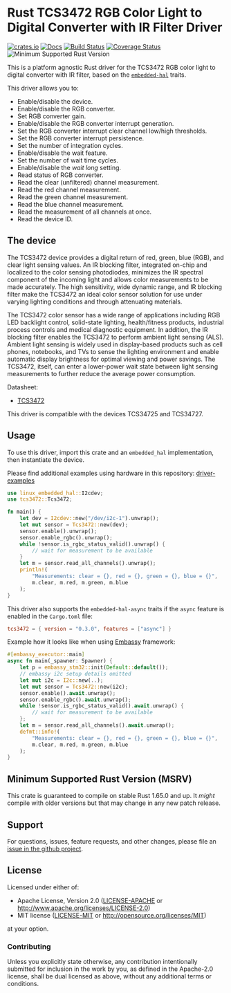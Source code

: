 # Rust TCS3472 RGB Color Light to Digital Converter with IR Filter Driver

[![crates.io](https://img.shields.io/crates/v/tcs3472.svg)](https://crates.io/crates/tcs3472)
[![Docs](https://docs.rs/tcs3472/badge.svg)](https://docs.rs/tcs3472)
[![Build Status](https://github.com/eldruin/tcs3472-rs/workflows/Build/badge.svg)](https://github.com/eldruin/tcs3472-rs/actions?query=workflow%3ABuild)
[![Coverage Status](https://coveralls.io/repos/github/eldruin/tcs3472-rs/badge.svg?branch=master)](https://coveralls.io/github/eldruin/tcs3472-rs?branch=master)
![Minimum Supported Rust Version](https://img.shields.io/badge/rustc-1.65+-blue.svg)

This is a platform agnostic Rust driver for the TCS3472 RGB color light to
digital converter with IR filter, based on the [`embedded-hal`] traits.

[`embedded-hal`]: https://github.com/rust-embedded/embedded-hal

This driver allows you to:
- Enable/disable the device.
- Enable/disable the RGB converter.
- Set RGB converter gain.
- Enable/disable the RGB converter interrupt generation.
- Set the RGB converter interrupt clear channel low/high thresholds.
- Set the RGB converter interrupt persistence.
- Set the number of integration cycles.
- Enable/disable the wait feature.
- Set the number of wait time cycles.
- Enable/disable the *wait long* setting.
- Read status of RGB converter.
- Read the clear (unfiltered) channel measurement.
- Read the red channel measurement.
- Read the green channel measurement.
- Read the blue channel measurement.
- Read the measurement of all channels at once.
- Read the device ID.

## The device
The TCS3472 device provides a digital return of red, green, blue (RGB), and
clear light sensing values. An IR blocking filter, integrated on-chip and
localized to the color sensing photodiodes, minimizes the IR spectral
component of the incoming light and allows color measurements to be made
accurately. The high sensitivity, wide dynamic range, and IR blocking
filter make the TCS3472 an ideal color sensor solution for use under
varying lighting conditions and through attenuating materials.

The TCS3472 color sensor has a wide range of applications including RGB LED
backlight control, solid-state lighting, health/fitness products,
industrial process controls and medical diagnostic equipment. In addition,
the IR blocking filter enables the TCS3472 to perform ambient light sensing
(ALS). Ambient light sensing is widely used in display-based products such
as cell phones, notebooks, and TVs to sense the lighting environment and
enable automatic display brightness for optimal viewing and power savings.
The TCS3472, itself, can enter a lower-power wait state between light
sensing measurements to further reduce the average power consumption.

Datasheet:
- [TCS3472](https://ams.com/documents/20143/36005/TCS3472_DS000390_2-00.pdf)

This driver is compatible with the devices TCS34725 and TCS34727.

## Usage

To use this driver, import this crate and an `embedded_hal` implementation,
then instantiate the device.

Please find additional examples using hardware in this repository: [driver-examples]

[driver-examples]: https://github.com/eldruin/driver-examples

```rust
use linux_embedded_hal::I2cdev;
use tcs3472::Tcs3472;

fn main() {
    let dev = I2cdev::new("/dev/i2c-1").unwrap();
    let mut sensor = Tcs3472::new(dev);
    sensor.enable().unwrap();
    sensor.enable_rgbc().unwrap();
    while !sensor.is_rgbc_status_valid().unwrap() {
        // wait for measurement to be available
    }
    let m = sensor.read_all_channels().unwrap();
    println!(
        "Measurements: clear = {}, red = {}, green = {}, blue = {}",
        m.clear, m.red, m.green, m.blue
    );
}
```

This driver also supports the `embedded-hal-async` traits if the `async` feature is enabled in the `Cargo.toml` file:

```toml
tcs3472 = { version = "0.3.0", features = ["async"] }
```

Example how it looks like when using [Embassy](https://embassy.dev/) framework:

```rust
#[embassy_executor::main]
async fn main(_spawner: Spawner) {
    let p = embassy_stm32::init(Default::default());
    // embassy i2c setup details omitted
    let mut i2c = I2c::new(..);
    let mut sensor = Tcs3472::new(i2c);
    sensor.enable().await.unwrap();
    sensor.enable_rgbc().await.unwrap();
    while !sensor.is_rgbc_status_valid().await.unwrap() {
        // wait for measurement to be available
    };
    let m = sensor.read_all_channels().await.unwrap();
    defmt::info!(
        "Measurements: clear = {}, red = {}, green = {}, blue = {}",
        m.clear, m.red, m.green, m.blue
    );
}
```

## Minimum Supported Rust Version (MSRV)

This crate is guaranteed to compile on stable Rust 1.65.0 and up. It *might*
compile with older versions but that may change in any new patch release.

## Support

For questions, issues, feature requests, and other changes, please file an
[issue in the github project](https://github.com/eldruin/tcs3472-rs/issues).

## License

Licensed under either of:

 * Apache License, Version 2.0 ([LICENSE-APACHE](LICENSE-APACHE) or
   http://www.apache.org/licenses/LICENSE-2.0)
 * MIT license ([LICENSE-MIT](LICENSE-MIT) or
   http://opensource.org/licenses/MIT)

at your option.

### Contributing

Unless you explicitly state otherwise, any contribution intentionally submitted
for inclusion in the work by you, as defined in the Apache-2.0 license, shall
be dual licensed as above, without any additional terms or conditions.
